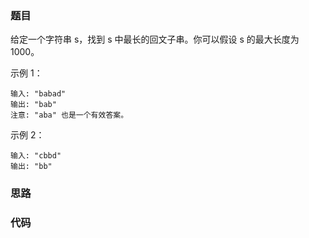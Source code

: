 ### 题目
给定一个字符串 s，找到 s 中最长的回文子串。你可以假设 s 的最大长度为 1000。

示例 1：
```$xslt
输入: "babad"
输出: "bab"
注意: "aba" 也是一个有效答案。
```
示例 2：
```$xslt
输入: "cbbd"
输出: "bb"
```

### 思路

### 代码

```java

```
